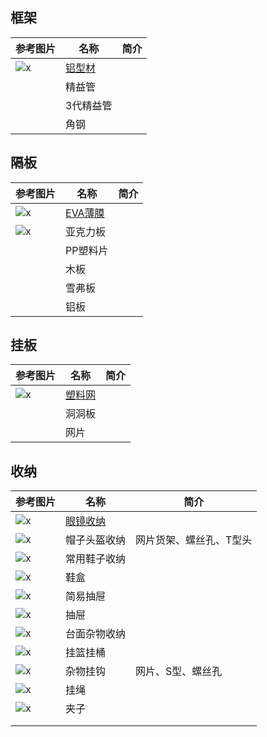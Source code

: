 ## 框架
| 参考图片 | 名称 | 简介 |
| - | - | - |
| ![x]() | [铝型材](https://gitee.com/kukela/frame-create/tree/master/doc/DesignGuide/铝型材.md) | |
| | 精益管 | |
| | 3代精益管 | |
| | 角钢 | |

## 隔板
| 参考图片 | 名称 | 简介 |
| - | - | - |
| ![x]() | [EVA薄膜](https://gitee.com/kukela/frame-create/tree/master/doc/DesignGuide/EVA薄膜.md) | |
| ![x]() | 亚克力板 | |
| | PP塑料片 | |
| | 木板 | |
| | 雪弗板 | |
| | 铝板 | |

## 挂板
| 参考图片 | 名称 | 简介 |
| - | - | - |
| ![x]() | [塑料网](https://gitee.com/kukela/frame-create/tree/master/doc/DesignGuide/塑料网.md) | |
| | 洞洞板 | |
| | 网片 | |

## 收纳
| 参考图片 | 名称 | 简介 |
| - | - | - |
| ![x]() | [眼镜收纳](https://gitee.com/kukela/frame-create/tree/master/doc/DesignGuide/眼镜收纳.md) | |
| ![x]() | 帽子头盔收纳 | 网片货架、螺丝孔、T型头 |
| ![x]() | 常用鞋子收纳 | |
| ![x]() | 鞋盒 | |
| ![x]() | 简易抽屉 | |
| ![x]() | 抽屉 | |
| ![x]() | 台面杂物收纳 | |
| ![x]() | 挂篮挂桶 | |
| ![x]() | 杂物挂钩 | 网片、S型、螺丝孔 |
| ![x]() | 挂绳 | |
| ![x]() | 夹子 | |
| | | |
| | | |
